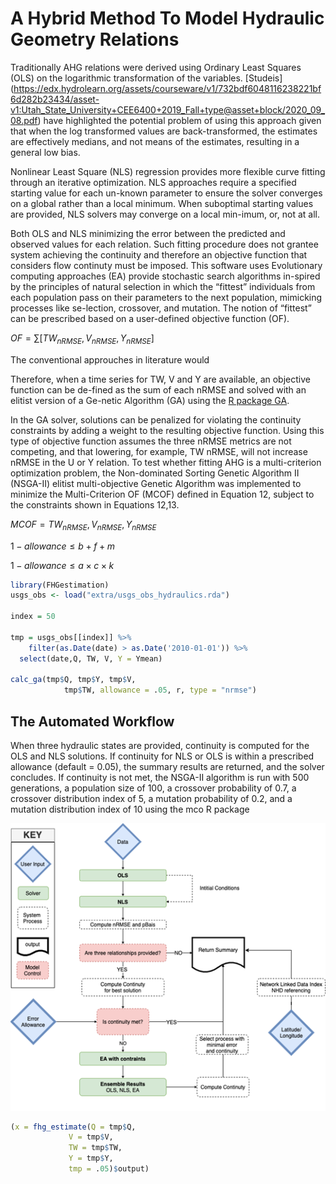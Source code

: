# A Hybrid Method To Model Hydraulic Geometry Relations

Traditionally AHG relations were derived using Ordinary Least Squares (OLS) on the logarithmic transformation of the variables. [Studeis] (https://edx.hydrolearn.org/assets/courseware/v1/732bdf6048116238221bf6d282b23434/asset-v1:Utah_State_University+CEE6400+2019_Fall+type@asset+block/2020_09_08.pdf) have highlighted the potential problem of using this approach given that when the log transformed values are back-transformed, the estimates are effectively medians, and not means of the estimates, resulting in a general low bias. 

Nonlinear Least Square (NLS) regression provides more flexible curve fitting through an iterative optimization. NLS approaches require a specified starting value for each un-known parameter to ensure the solver converges on a global rather than a local minimum. When suboptimal starting values are provided, NLS solvers may converge on a local min-imum, or, not at all.

Both OLS and NLS minimizing the error between the predicted and observed values for each relation. Such fitting procedure does not grantee system achieving the continuity and therefore an objective function that considers flow continuty must be imposed. This software uses Evolutionary computing approaches (EA) provide stochastic search algorithms in-spired by the principles of natural selection in which the “fittest” individuals from each population pass on their parameters to the next population, mimicking processes like se-lection, crossover, and mutation. The notion of “fittest” can be prescribed based on a user-defined objective function (OF).

$OF = \sum[TW_{nRMSE}  ,V_{nRMSE}  ,Y_{nRMSE} ]$

The conventional approuches in literature would 

Therefore, when a time series for TW, V and Y are available, an objective function can be de-fined as the sum of each nRMSE and solved with an elitist version of a Ge-netic Algorithm (GA) using the [R package GA](https://www.jstatsoft.org/article/view/v053i04).

In the GA solver, solutions can be penalized for violating the continuity constraints by adding a weight to the resulting objective function. Using this type of objective function assumes the three nRMSE metrics are not competing, and that lowering, for example, TW nRMSE, will not increase nRMSE in the U or Y relation. To test whether fitting AHG is a multi-criterion optimization problem, the Non-dominated Sorting Genetic Algorithm II (NSGA-II) elitist multi-objective Genetic Algorithm was implemented to minimize the Multi-Criterion OF (MCOF) defined in Equation 12, subject to the constraints shown in Equations 12,13.

$MCOF = TW_{nRMSE}  ,V_{nRMSE}  ,Y_{nRMSE}$

$1-allowance ≤ b+f+ m$

$1-allowance ≤  a × c× k$
``` r
library(FHGestimation)
usgs_obs <- load("extra/usgs_obs_hydraulics.rda")

index = 50
  
tmp = usgs_obs[[index]] %>% 
    filter(as.Date(date) > as.Date('2010-01-01')) %>% 
  select(date,Q, TW, V, Y = Ymean)

calc_ga(tmp$Q, tmp$Y, tmp$V, 
            tmp$TW, allowance = .05, r, type = "nrmse") 
```

## The Automated Workflow

When three hydraulic states are provided, continuity is computed for the OLS and NLS solutions. If continuity for NLS or OLS is within a prescribed allowance (default = 0.05), the summary results are returned, and the solver concludes. If continuity is not met, the NSGA-II algorithm is run with 500 generations, a population size of 100, a crossover probability of 0.7, a crossover distribution index of 5, a mutation probability of 0.2, and a mutation distribution index of 10 using the mco R package 

![Flowchart](/man/figures/diagram.png)

``` r
(x = fhg_estimate(Q = tmp$Q, 
             V = tmp$V, 
             TW = tmp$TW, 
             Y = tmp$Y, 
             tmp = .05)$output)
```
